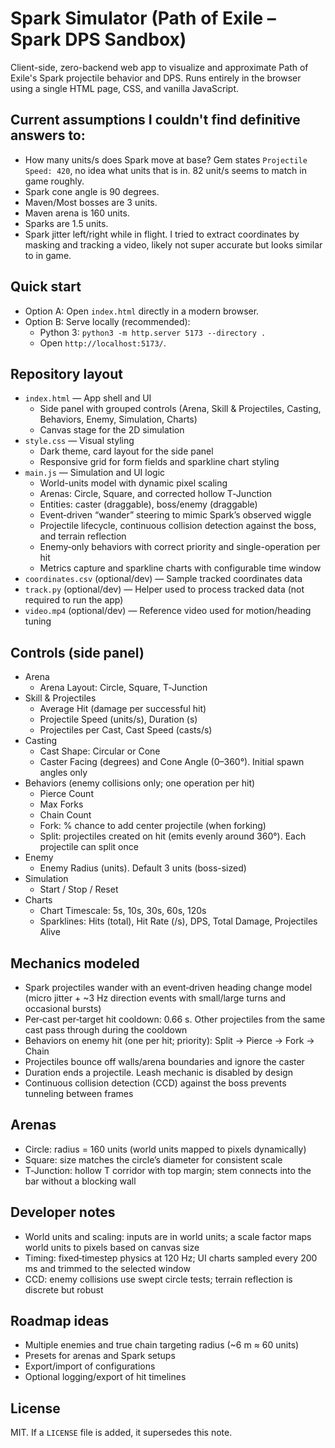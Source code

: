 Spark Simulator (Path of Exile – Spark DPS Sandbox)
===================================================

Client-side, zero-backend web app to visualize and approximate Path of Exile's Spark projectile behavior and DPS. Runs entirely in the browser using a single HTML page, CSS, and vanilla JavaScript.


Current assumptions I couldn't find definitive answers to:
-----------
- How many units/s does Spark move at base? Gem states `Projectile Speed: 420`, no idea what units that is in. 82 unit/s seems to match in game roughly.
- Spark cone angle is 90 degrees. 
- Maven/Most bosses are 3 units.
- Maven arena is 160 units.
- Sparks are 1.5 units.
- Spark jitter left/right while in flight. I tried to extract coordinates by masking and tracking a video, likely not super accurate but looks similar to in game. 

Quick start
-----------

- Option A: Open `index.html` directly in a modern browser.
- Option B: Serve locally (recommended):
  - Python 3: `python3 -m http.server 5173 --directory .`
  - Open `http://localhost:5173/`.

Repository layout
-----------------

- `index.html` — App shell and UI
  - Side panel with grouped controls (Arena, Skill & Projectiles, Casting, Behaviors, Enemy, Simulation, Charts)
  - Canvas stage for the 2D simulation
- `style.css` — Visual styling
  - Dark theme, card layout for the side panel
  - Responsive grid for form fields and sparkline chart styling
- `main.js` — Simulation and UI logic
  - World-units model with dynamic pixel scaling
  - Arenas: Circle, Square, and corrected hollow T‑Junction
  - Entities: caster (draggable), boss/enemy (draggable)
  - Event‑driven “wander” steering to mimic Spark’s observed wiggle
  - Projectile lifecycle, continuous collision detection against the boss, and terrain reflection
  - Enemy‑only behaviors with correct priority and single-operation per hit
  - Metrics capture and sparkline charts with configurable time window
- `coordinates.csv` (optional/dev) — Sample tracked coordinates data
- `track.py` (optional/dev) — Helper used to process tracked data (not required to run the app)
- `video.mp4` (optional/dev) — Reference video used for motion/heading tuning

Controls (side panel)
---------------------

- Arena
  - Arena Layout: Circle, Square, T‑Junction
- Skill & Projectiles
  - Average Hit (damage per successful hit)
  - Projectile Speed (units/s), Duration (s)
  - Projectiles per Cast, Cast Speed (casts/s)
- Casting
  - Cast Shape: Circular or Cone
  - Caster Facing (degrees) and Cone Angle (0–360°). Initial spawn angles only
- Behaviors (enemy collisions only; one operation per hit)
  - Pierce Count
  - Max Forks
  - Chain Count
  - Fork: % chance to add center projectile (when forking)
  - Split: projectiles created on hit (emits evenly around 360°). Each projectile can split once
- Enemy
  - Enemy Radius (units). Default 3 units (boss-sized)
- Simulation
  - Start / Stop / Reset
- Charts
  - Chart Timescale: 5s, 10s, 30s, 60s, 120s
  - Sparklines: Hits (total), Hit Rate (/s), DPS, Total Damage, Projectiles Alive

Mechanics modeled
-----------------

- Spark projectiles wander with an event‑driven heading change model (micro jitter + ~3 Hz direction events with small/large turns and occasional bursts)
- Per‑cast per‑target hit cooldown: 0.66 s. Other projectiles from the same cast pass through during the cooldown
- Behaviors on enemy hit (one per hit; priority): Split → Pierce → Fork → Chain
- Projectiles bounce off walls/arena boundaries and ignore the caster
- Duration ends a projectile. Leash mechanic is disabled by design
- Continuous collision detection (CCD) against the boss prevents tunneling between frames

Arenas
------

- Circle: radius = 160 units (world units mapped to pixels dynamically)
- Square: size matches the circle’s diameter for consistent scale
- T‑Junction: hollow T corridor with top margin; stem connects into the bar without a blocking wall

Developer notes
---------------

- World units and scaling: inputs are in world units; a scale factor maps world units to pixels based on canvas size
- Timing: fixed‑timestep physics at 120 Hz; UI charts sampled every 200 ms and trimmed to the selected window
- CCD: enemy collisions use swept circle tests; terrain reflection is discrete but robust

Roadmap ideas
-------------

- Multiple enemies and true chain targeting radius (~6 m ≈ 60 units)
- Presets for arenas and Spark setups
- Export/import of configurations
- Optional logging/export of hit timelines

License
-------

MIT. If a `LICENSE` file is added, it supersedes this note.


